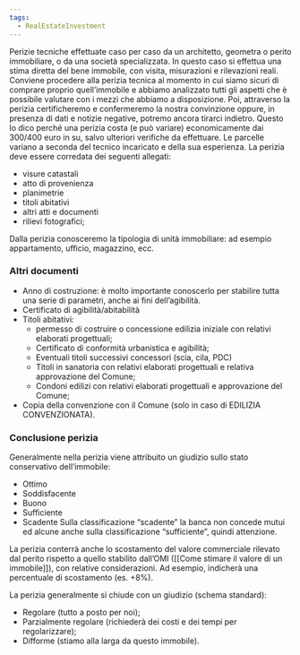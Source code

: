 ```yaml
---
tags:
  - RealEstateInvestment
---
```



Perizie tecniche effettuate caso per caso da un architetto, geometra o perito immobiliare, o da una società specializzata. In questo caso si effettua una stima diretta del bene immobile, con visita, misurazioni e rilevazioni reali.
Conviene procedere alla perizia tecnica al momento in cui siamo sicuri di comprare proprio quell’immobile e abbiamo analizzato tutti gli aspetti che è possibile valutare con i mezzi che abbiamo a disposizione. Poi, attraverso la perizia certificheremo e confermeremo la nostra convinzione oppure, in presenza di dati e notizie negative, potremo ancora tirarci indietro. Questo lo dico perché una perizia costa (e può variare) economicamente dai 300/400 euro in su, salvo ulteriori verifiche da effettuare. Le parcelle variano a seconda del tecnico incaricato e della sua esperienza.
La perizia deve essere corredata dei seguenti allegati:
* visure catastali
* atto di provenienza
* planimetrie
* titoli abitativi
* altri atti e documenti
* rilievi fotografici;

Dalla perizia conosceremo la tipologia di unità immobiliare: ad esempio appartamento, ufficio, magazzino, ecc. 

### Altri documenti

* Anno di costruzione: è molto importante conoscerlo per stabilire tutta una serie di parametri, anche ai fini dell’agibilità.
* Certificato di agibilità/abitabilità
* Titoli abitativi:
	* permesso di costruire o concessione edilizia iniziale con relativi elaborati progettuali;
	* Certificato di conformità urbanistica e agibilità;
	* Eventuali titoli successivi concessori (scia, cila, PDC)
	* Titoli in sanatoria con relativi elaborati progettuali e relativa approvazione del Comune;
	* Condoni edilizi con relativi elaborati progettuali e approvazione del Comune;
* Copia della convenzione con il Comune (solo in caso di EDILIZIA CONVENZIONATA).

### Conclusione perizia

Generalmente nella perizia viene attribuito un giudizio sullo stato conservativo dell’immobile:
* Ottimo
* Soddisfacente
* Buono
* Sufficiente
* Scadente
Sulla classificazione “scadente” la banca non concede mutui ed alcune anche sulla classificazione “sufficiente”, quindi attenzione. 

La perizia conterrà anche lo scostamento del valore commerciale rilevato dal perito rispetto a quello stabilito dall’OMI ([[Come stimare il valore di un immobile]]), con relative considerazioni. Ad esempio, indicherà una percentuale di scostamento (es. +8%).

La perizia generalmente si chiude con un giudizio (schema standard):
* Regolare (tutto a posto per noi);
* Parzialmente regolare (richiederà dei costi e dei tempi per regolarizzare);
* Difforme (stiamo alla larga da questo immobile).